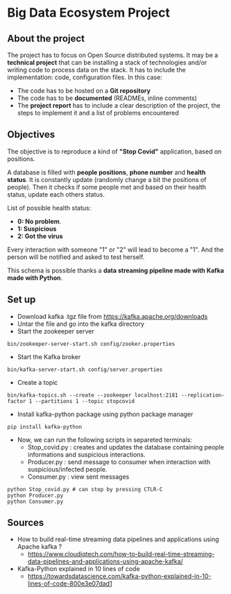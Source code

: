 # Big Data Ecosystem Project

## About the project

The project has to focus on Open Source distributed systems.
It may be a **technical project** that can be installing a stack of technologies and/or writing code to process data on the stack. It has to include the implementation: code, configuration files. In this case:
- The code has to be hosted on a **Git repository**
- The code has to be **documented** (READMEs, inline comments)
- The **project report** has to include a clear description of the project, the steps to implement it and a list of problems encountered

## Objectives

The objective is to reproduce a kind of **"Stop Covid"** application, based on positions.

A database is filled with **people positions**, **phone number** and **health status**. It is constantly update (randomly change a bit the positions of people). Then it checks if some people met and based on their health status, update each others status.

List of possible health status:
- **0: No problem**.
- **1: Suspicious**
- **2: Got the virus**

Every interaction with someone "1" or "2" will lead to become a "1". And the person will be notified and asked to test herself.

This schema is possible thanks a **data streaming pipeline made with Kafka made with Python**.

## Set up

- Download kafka .tgz file from https://kafka.apache.org/downloads
- Untar the file and go into the kafka directory
- Start the zookeeper server
```
bin/zookeeper-server-start.sh config/zooker.properties
```
- Start the Kafka broker
```
bin/kafka-server-start.sh config/server.properties
```
- Create a topic
```
bin/kafka-topics.sh --create --zookeeper localhost:2181 --replication-factor 1 --partitions 1 --topic stopcovid
```
- Install kafka-python package using python package manager
```
pip install kafka-python
```
- Now, we can run the following scripts in separeted terminals:
  - Stop_covid.py : creates and updates the database containing people informations and suspicious interactions.
  - Producer.py : send message to consumer when interaction with suspicious/infected people.
  - Consumer.py : view sent messages
```
python Stop_covid.py # can stop by pressing CTLR-C
python Producer.py
python Consumer.py
``` 

## Sources
- How to build real-time streaming data pipelines and applications using Apache kafka ?
  - https://www.cloudiqtech.com/how-to-build-real-time-streaming-data-pipelines-and-applications-using-apache-kafka/
- Kafka-Python explained in 10 lines of code
  - https://towardsdatascience.com/kafka-python-explained-in-10-lines-of-code-800e3e07dad1
